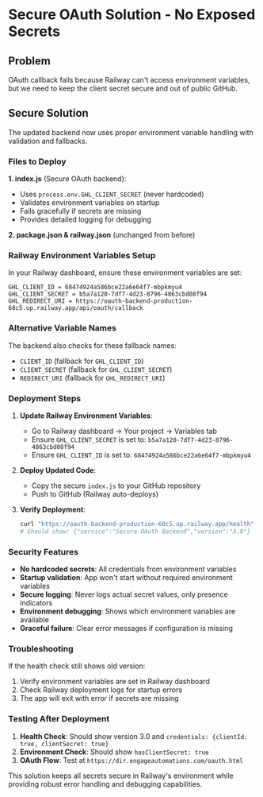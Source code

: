 # Secure OAuth Solution - No Exposed Secrets

## Problem
OAuth callback fails because Railway can't access environment variables, but we need to keep the client secret secure and out of public GitHub.

## Secure Solution

The updated backend now uses proper environment variable handling with validation and fallbacks.

### Files to Deploy

**1. index.js** (Secure OAuth backend):
- Uses `process.env.GHL_CLIENT_SECRET` (never hardcoded)
- Validates environment variables on startup
- Fails gracefully if secrets are missing
- Provides detailed logging for debugging

**2. package.json & railway.json** (unchanged from before)

### Railway Environment Variables Setup

In your Railway dashboard, ensure these environment variables are set:

```
GHL_CLIENT_ID = 68474924a586bce22a6e64f7-mbpkmyu4
GHL_CLIENT_SECRET = b5a7a120-7df7-4d23-8796-4863cbd08f94
GHL_REDIRECT_URI = https://oauth-backend-production-68c5.up.railway.app/api/oauth/callback
```

### Alternative Variable Names
The backend also checks for these fallback names:
- `CLIENT_ID` (fallback for `GHL_CLIENT_ID`)
- `CLIENT_SECRET` (fallback for `GHL_CLIENT_SECRET`)
- `REDIRECT_URI` (fallback for `GHL_REDIRECT_URI`)

### Deployment Steps

1. **Update Railway Environment Variables**:
   - Go to Railway dashboard → Your project → Variables tab
   - Ensure `GHL_CLIENT_SECRET` is set to: `b5a7a120-7df7-4d23-8796-4863cbd08f94`
   - Ensure `GHL_CLIENT_ID` is set to: `68474924a586bce22a6e64f7-mbpkmyu4`

2. **Deploy Updated Code**:
   - Copy the secure `index.js` to your GitHub repository
   - Push to GitHub (Railway auto-deploys)

3. **Verify Deployment**:
   ```bash
   curl "https://oauth-backend-production-68c5.up.railway.app/health"
   # Should show: {"service":"Secure OAuth Backend","version":"3.0"}
   ```

### Security Features

- **No hardcoded secrets**: All credentials from environment variables
- **Startup validation**: App won't start without required environment variables
- **Secure logging**: Never logs actual secret values, only presence indicators
- **Environment debugging**: Shows which environment variables are available
- **Graceful failure**: Clear error messages if configuration is missing

### Troubleshooting

If the health check still shows old version:
1. Verify environment variables are set in Railway dashboard
2. Check Railway deployment logs for startup errors
3. The app will exit with error if secrets are missing

### Testing After Deployment

1. **Health Check**: Should show version 3.0 and `credentials: {clientId: true, clientSecret: true}`
2. **Environment Check**: Should show `hasClientSecret: true`
3. **OAuth Flow**: Test at `https://dir.engageautomations.com/oauth.html`

This solution keeps all secrets secure in Railway's environment while providing robust error handling and debugging capabilities.